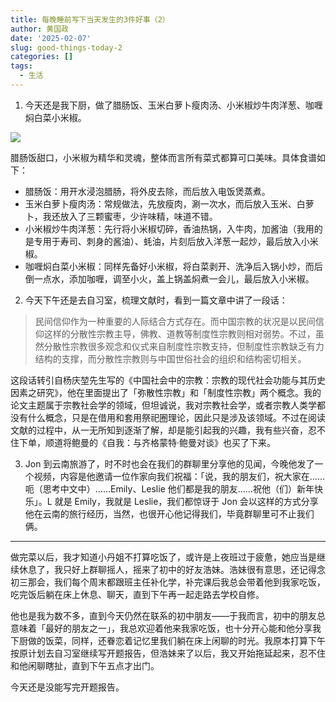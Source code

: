 ```yaml
---
title: 每晚睡前写下当天发生的3件好事（2）
author: 黄国政
date: '2025-02-07'
slug: good-things-today-2
categories: []
tags:
  - 生活
---
```


<!--more-->

1. 今天还是我下厨，做了腊肠饭、玉米白萝卜瘦肉汤、小米椒炒牛肉洋葱、咖喱焖白菜小米椒。

![](https://cdn.jsdelivr.net/gh/residualsun1/blog-static/images/2025/02/02-07-1.jpg)

腊肠饭甜口，小米椒为精华和灵魂，整体而言所有菜式都算可口美味。具体食谱如下：

- 腊肠饭：用开水浸泡腊肠，将外皮去除，而后放入电饭煲蒸煮。
- 玉米白萝卜瘦肉汤：常规做法，先放瘦肉，涮一次水，而后放入玉米、白萝卜，我还放入了三颗蜜枣，少许味精，味道不错。
- 小米椒炒牛肉洋葱：先行将小米椒切碎，香油热锅，入牛肉，加酱油（我用的是专用于寿司、刺身的酱油）、蚝油，片刻后放入洋葱一起炒，最后放入小米椒。
- 咖喱焖白菜小米椒：同样先备好小米椒，将白菜剥开、洗净后入锅小炒，而后倒一点水，添加咖喱，调至小火，盖上锅盖焖煮一会儿，最后放入小米椒。

2. 今天下午还是去自习室，梳理文献时，看到一篇文章中讲了一段话：

 > 民间信仰作为一种重要的人际结合方式存在。而中国宗教的状况是以民间信仰这样的分散性宗教主导，佛教、道教等制度性宗教则相对弱势。不过，虽然分散性宗教很多观念和仪式来自制度性宗教支持，但制度性宗教缺乏有力结构的支撑，而分散性宗教则与中国世俗社会的组织和结构密切相关。
 
这段话转引自杨庆堃先生写的《中国社会中的宗教：宗教的现代社会功能与其历史因素之研究》，他在里面提出了「弥散性宗教」和「制度性宗教」两个概念。我的论文主题属于宗教社会学的领域，但坦诚说，我对宗教社会学，或者宗教人类学都没有什么概念，只是在借用和套用祭祀圈理论，因此只是涉及该领域。不过在阅读文献的过程中，从一无所知到逐渐了解，却是能引起我的兴趣，我有些兴奋，忍不住下单，顺道将鲍曼的《自我：与齐格蒙特·鲍曼对谈》也买了下来。
 
3. Jon 到云南旅游了，时不时也会在我们的群聊里分享他的见闻，今晚他发了一个视频，内容是他邀请一位作家向我们祝福：「说，我的朋友们，祝大家在……呃（思考中文中）……Emily、Leslie 他们都是我的朋友……祝他（们）新年快乐」。L 就是 Emily，我就是 Leslie，我们都惊讶于 Jon 会以这样的方式分享他在云南的旅行经历，当然，也很开心他记得我们，毕竟群聊里可不止我们俩。

---

做完菜以后，我才知道小丹姐不打算吃饭了，或许是上夜班过于疲惫，她应当是继续休息了，我只好上群聊摇人，摇来了初中的好友浩妹。浩妹很有意思，还记得念初三那会，我们每个周末都跟班主任补化学，补完课后我总会带着他到我家吃饭，吃完饭后躺在床上休息、聊天，直到下午再一起走路去学校自修。

他也是我为数不多，直到今天仍然在联系的初中朋友——于我而言，初中的朋友总意味着「最好的朋友之一」，我总欢迎着他来我家吃饭，也十分开心能和他分享我下厨做的饭菜，同样，还眷恋着记忆里我们躺在床上闲聊的时光。我原本打算下午按原计划去自习室继续写开题报告，但浩妹来了以后，我又开始拖延起来，忍不住和他闲聊瞎扯，直到下午五点才出门。

今天还是没能写完开题报告。